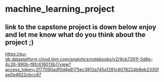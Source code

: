 # machine_learning_project
## link to the capstone project is down below enjoy and let me know what do you think about the project ;) 
https://eu-gb.dataplatform.cloud.ibm.com/analytics/notebooks/v2/9cb7261f-5d6e-4c26-990b-f8fc618013b7/view?access_token=2f77090adf0d4e8175ec3912a745a1281c6076224b8eb2330fee0e4922cbcc87
